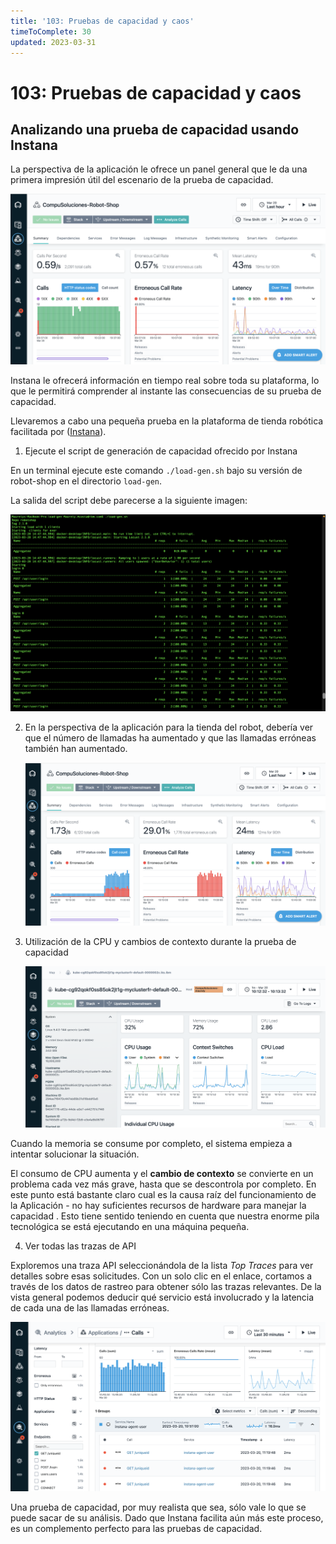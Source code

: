 ```yaml
---
title: '103: Pruebas de capacidad y caos'
timeToComplete: 30
updated: 2023-03-31
---
```


# 103: Pruebas de capacidad y caos

## Analizando una prueba de capacidad usando Instana

La perspectiva de la aplicación le ofrece un panel general que le da una primera impresión útil del escenario de la prueba de capacidad.

![](./images/103/application-perspective.png)

Instana le ofrecerá información en tiempo real sobre toda su plataforma, lo que le permitirá comprender al instante las consecuencias de su prueba de capacidad.

Llevaremos a cabo una pequeña prueba en la plataforma de tienda robótica facilitada por ([Instana](https://github.com/instana/robot-shop/tree/master/load-gen)).

1. Ejecute el script de generación de capacidad ofrecido por Instana

En un terminal ejecute este comando `./load-gen.sh` bajo su versión de robot-shop en el directorio `load-gen`.

La salida del script debe parecerse a la siguiente imagen:

![](./images/103/load-gen-script.png)

2. En la perspectiva de la aplicación para la tienda del robot, debería ver que el número de llamadas ha aumentado y que las llamadas erróneas también han aumentado.

   ![](./images/103/erroneous-calls.png)

3. Utilización de la CPU y cambios de contexto durante la prueba de capacidad

   ![](./images/103/cpu-usage.png)

Cuando la memoria se consume por completo, el sistema empieza a intentar solucionar la situación.

El consumo de CPU aumenta y el **cambio de contexto** se convierte en un problema cada vez más grave, hasta que se descontrola por completo. En este punto está bastante claro cual es la causa raíz del funcionamiento de la Aplicación - no hay suficientes recursos de hardware para manejar la capacidad . Esto tiene sentido teniendo en cuenta que nuestra enorme pila tecnológica se está ejecutando en una máquina pequeña.

4. Ver todas las trazas de API

Exploremos una traza API seleccionándola de la lista _Top Traces_ para ver detalles sobre esas solicitudes.
Con un solo clic en el enlace, cortamos a través de los datos de rastreo para obtener sólo las trazas relevantes. De la vista general podemos deducir qué servicio está involucrado y la latencia de cada una de las llamadas erróneas.

![](./images/103/trace-calls.png)

Una prueba de capacidad, por muy realista que sea, sólo vale lo que se puede sacar de su análisis. Dado que Instana facilita aún más este proceso, es un complemento perfecto para las pruebas de capacidad.
